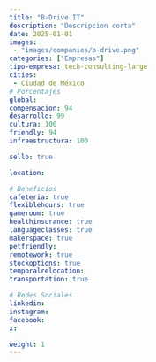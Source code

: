 ```yaml
---
title: "B-Drive IT"
description: "Descripcion corta"
date: 2025-01-01
images:
 - "images/companies/b-drive.png"
categories: ["Empresas"]
tipo-empresa: tech-consulting-large
cities: 
 - Ciudad de México
# Porcentajes  
global: 
compensacion: 94
desarrollo: 99
cultura: 100
friendly: 94
infraestructura: 100 

sello: true

location: 

# Beneficios
cafeteria: true
flexiblehours: true
gameroom: true
healthinsurance: true
languageclasses: true
makerspace: true
petfriendly: 
remotework: true
stockoptions: true
temporalrelocation: 
transportation: true

# Redes Sociales
linkedin: 
instagram: 
facebook: 
x: 

weight: 1
---
```

